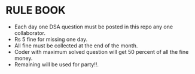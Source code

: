 # RULE BOOK

- Each day one DSA question must be posted in this repo any one collaborator.
- Rs 5 fine for missing one day.
- All fine must be collected at the end of the month.
- Coder with maximum solved question will get 50 percent of all the fine money.
- Remaining will be used for party!!.
